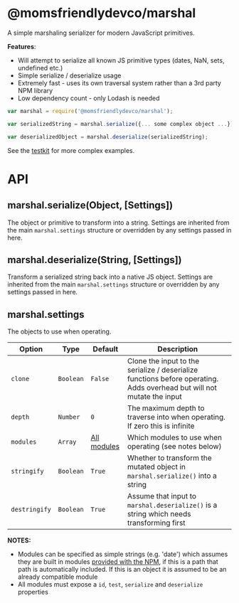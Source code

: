 @momsfriendlydevco/marshal
==========================
A simple marshaling serializer for modern JavaScript primitives.

**Features**:

* Will attempt to serialize all known JS primitive types (dates, NaN, sets, undefined etc.)
* Simple serialize / deserialize usage
* Extremely fast - uses its own traversal system rather than a 3rd party NPM library
* Low dependency count - only Lodash is needed


```javascript
var marshal = require('@momsfriendlydevco/marshal');

var serializedString = marshal.serialize({... some complex object ...});

var deserializedObject = marshal.deserialize(serializedString);
```

See the [testkit](./test) for more complex examples.


API
===

marshal.serialize(Object, [Settings])
-------------------------------------
The object or primitive to transform into a string.
Settings are inherited from the main `marshal.settings` structure or overridden by any settings passed in here.


marshal.deserialize(String, [Settings])
---------------------------------------
Transform a serialized string back into a native JS object.
Settings are inherited from the main `marshal.settings` structure or overridden by any settings passed in here.


marshal.settings
----------------
The objects to use when operating.

| Option        | Type      | Default                  | Description                                                                                                            |
|---------------|-----------|--------------------------|------------------------------------------------------------------------------------------------------------------------|
| `clone`       | `Boolean` | `False`                  | Clone the input to the serialize / deserialize functions before operating. Adds overhead but will not mutate the input |
| `depth`       | `Number`  | `0`                      | The maximum depth to traverse into when operating. If zero this is infinite                                            |
| `modules`     | `Array`   | [All modules](./modules) | Which modules to use when operating (see notes below)                                                                  |
| `stringify`   | `Boolean` | `True`                   | Whether to transform the mutated object in `marshal.serialize()` into a string                                         |
| `destringify` | `Boolean` | `True`                   | Assume that input to `marshal.deserialize()` is a string which needs transforming first                                |


**NOTES:**

* Modules can be specified as simple strings (e.g. 'date') which assumes they are built in modules [provided with the NPM](./modules), if this is a path that path is automatically included. If this is an object it is assumed to be an already compatible module
* All modules must expose a `id`, `test`, `serialize` and `deserialize` properties
